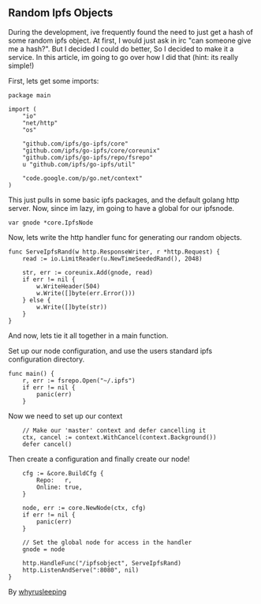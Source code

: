 ## Random Ipfs Objects
During the development, ive frequently found the need to just get a hash of some
random ipfs object. At first, I would just ask in irc "can someone give me a
hash?". But I decided I could do better, So I decided to make it a service. In
this article, im going to go over how I did that (hint: its really simple!)

First, lets get some imports:
```
package main

import (
    "io"
    "net/http"
    "os"

    "github.com/ipfs/go-ipfs/core"
    "github.com/ipfs/go-ipfs/core/coreunix"
    "github.com/ipfs/go-ipfs/repo/fsrepo"
    u "github.com/ipfs/go-ipfs/util"

    "code.google.com/p/go.net/context"
)
```

This just pulls in some basic ipfs packages, and the default golang http server.
Now, since im lazy, im going to have a global for our ipfsnode.

```
var gnode *core.IpfsNode
```

Now, lets write the http handler func for generating our random objects.

```
func ServeIpfsRand(w http.ResponseWriter, r *http.Request) {
    read := io.LimitReader(u.NewTimeSeededRand(), 2048)

    str, err := coreunix.Add(gnode, read)
    if err != nil {
        w.WriteHeader(504)
        w.Write([]byte(err.Error()))
    } else {
        w.Write([]byte(str))
    }
}
```

And now, lets tie it all together in a main function.

Set up our node configuration, and use the users standard ipfs configuration directory.

```
func main() {
    r, err := fsrepo.Open("~/.ipfs")
    if err != nil {
        panic(err)
    }
```

Now we need to set up our context

```
    // Make our 'master' context and defer cancelling it
    ctx, cancel := context.WithCancel(context.Background())
    defer cancel()
```

Then create a configuration and finally create our node!

```
    cfg := &core.BuildCfg {
        Repo:   r,
        Online: true,
    }

    node, err := core.NewNode(ctx, cfg)
    if err != nil {
        panic(err)
    }

    // Set the global node for access in the handler
    gnode = node

    http.HandleFunc("/ipfsobject", ServeIpfsRand)
    http.ListenAndServe(":8080", nil)
}
```

By [whyrusleeping](http://github.com/whyrusleeping)
